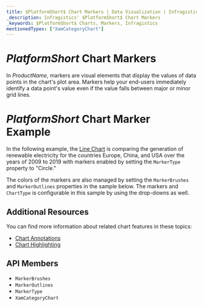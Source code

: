 ```yaml
---
title: $PlatformShort$ Chart Markers | Data Visualization | Infragistics
_description: Infragistics' $PlatformShort$ Chart Markers
_keywords: $PlatformShort$ Charts, Markers, Infragistics
mentionedTypes: ["XamCategoryChart"]
---
```


# $PlatformShort$ Chart Markers

In $ProductName$, markers are visual elements that display the values of data points in the chart's plot area. Markers help your end-users immediately identify a data point's value even if the value falls between major or minor grid lines.

# $PlatformShort$ Chart Marker Example

In the following example, the [Line Chart](../types/line-chart.md) is comparing the generation of renewable electricity for the countries Europe, China, and USA over the years of 2009 to 2019 with markers enabled by setting the `MarkerType` property to "Circle."

The colors of the markers are also managed by setting the `MarkerBrushes` and `MarkerOutlines` properties in the sample below. The markers and `ChartType` is configurable in this sample by using the drop-downs as well.

<code-view style="height: 500px"
           data-demos-base-url="{environment:dvDemosBaseUrl}"
           iframe-src="{environment:dvDemosBaseUrl}/charts/category-chart-marker-options"
           alt="$PlatformShort$ Configuration Options Example"
           github-src="charts/category-chart/marker-options">
</code-view>

<div class="divider--half"></div>

## Additional Resources

You can find more information about related chart features in these topics:

- [Chart Annotations](chart-annotations.md)
- [Chart Highlighting](chart-highlighting.md)

## API Members
- `MarkerBrushes`
- `MarkerOutlines`
- `MarkerType`
- `XamCategoryChart`
